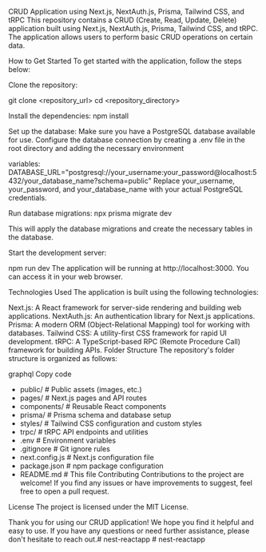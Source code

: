 CRUD Application using Next.js, NextAuth.js, Prisma, Tailwind CSS, and tRPC
This repository contains a CRUD (Create, Read, Update, Delete) application built using Next.js, NextAuth.js, Prisma, Tailwind CSS, and tRPC. The application allows users to perform basic CRUD operations on certain data.

How to Get Started
To get started with the application, follow the steps below:

Clone the repository:

git clone <repository_url>
cd <repository_directory>

Install the dependencies:
npm install

Set up the database:
Make sure you have a PostgreSQL database available for use. Configure the database connection by creating a .env file in the root directory and adding the necessary environment 

variables:
DATABASE_URL="postgresql://your_username:your_password@localhost:5432/your_database_name?schema=public"
Replace your_username, your_password, and your_database_name with your actual PostgreSQL credentials.

Run database migrations:
npx prisma migrate dev

This will apply the database migrations and create the necessary tables in the database.

Start the development server:

npm run dev
The application will be running at http://localhost:3000. You can access it in your web browser.

Technologies Used
The application is built using the following technologies:

Next.js: A React framework for server-side rendering and building web applications.
NextAuth.js: An authentication library for Next.js applications.
Prisma: A modern ORM (Object-Relational Mapping) tool for working with databases.
Tailwind CSS: A utility-first CSS framework for rapid UI development.
tRPC: A TypeScript-based RPC (Remote Procedure Call) framework for building APIs.
Folder Structure
The repository's folder structure is organized as follows:

graphql
Copy code
- public/          # Public assets (images, etc.)
- pages/           # Next.js pages and API routes
- components/      # Reusable React components
- prisma/          # Prisma schema and database setup
- styles/          # Tailwind CSS configuration and custom styles
- trpc/            # tRPC API endpoints and utilities
- .env             # Environment variables
- .gitignore       # Git ignore rules
- next.config.js   # Next.js configuration file
- package.json     # npm package configuration
- README.md        # This file
Contributing
Contributions to the project are welcome! If you find any issues or have improvements to suggest, feel free to open a pull request.

License
The project is licensed under the MIT License.

Thank you for using our CRUD application! We hope you find it helpful and easy to use. If you have any questions or need further assistance, please don't hesitate to reach out.#   n e s t - r e a c t a p p  
 #   n e s t - r e a c t a p p  
 